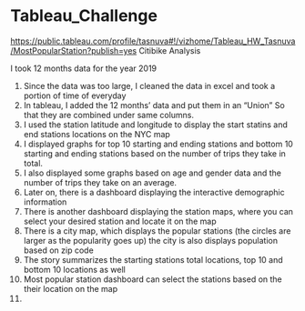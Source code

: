 # Tableau_Challenge

https://public.tableau.com/profile/tasnuva#!/vizhome/Tableau_HW_Tasnuva/MostPopularStation?publish=yes
Citibike  Analysis


I took 12 months data for the year 2019
1.	Since the data was too large, I cleaned the data in excel and took a portion of time of everyday
2.	In tableau, I added the 12 months’ data and put them in an “Union” So that they are combined under same columns. 
3.	I used the station latitude and longitude to display the start statins and end stations locations on the NYC map
4.	I displayed graphs for top 10 starting and ending stations and bottom 10 starting and ending stations based on the number of trips they take in total. 
5.	I also displayed some graphs based on age and gender data and the number of trips they take on an average. 
6.	Later on, there is a dashboard displaying the interactive demographic information
7.	There is another dashboard displaying the station maps, where you can select your desired station and locate it on the map
8.	There is a city map, which displays the popular stations (the circles are larger as the popularity goes up) the city is also displays population based on zip code
9.	The story summarizes the starting stations total locations, top 10 and bottom 10 locations as well
10.	Most popular station dashboard can select the stations based on the their location on the map
11.	

